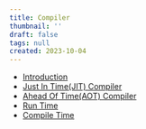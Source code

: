 ```yaml
---
title: Compiler
thumbnail: ''
draft: false
tags: null
created: 2023-10-04
---
```


* [Introduction](Knowledges/Development/Compiler/Introduction.md)
* [Just In Time(JIT) Compiler](Just%20In%20Time(JIT)%20Compiler.md)
* [Ahead Of Time(AOT) Compiler](Ahead%20Of%20Time(AOT)%20Compiler.md)
* [Run Time](Run%20Time.md)
* [Compile Time](Compile%20Time.md)
